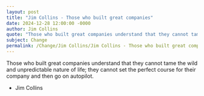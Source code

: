```yaml
---
layout: post
title: "Jim Collins - Those who built great companies"
date: 2024-12-28 12:00:00 -0000
author: Jim Collins
quote: "Those who built great companies understand that they cannot tame the wild and unpredictable nature of life; they cannot set the perfect course for their company and then go on autopilot."
subject: Change
permalink: /Change/Jim Collins/Jim Collins - Those who built great companies
---
```


Those who built great companies understand that they cannot tame the wild and unpredictable nature of life; they cannot set the perfect course for their company and then go on autopilot.

- Jim Collins
